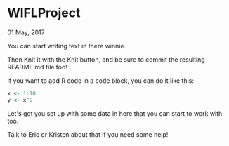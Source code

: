 WIFLProject
================
01 May, 2017

<!-- README.md is generated from README.Rmd. Please edit that file -->
You can start writing text in there winnie.

Then Knit it with the Knit button, and be sure to commit the resulting README.md file too!

If you want to add R code in a code block, you can do it like this:

``` r
x <- 1:10
y <- x^2
```

Let's get you set up with some data in here that you can start to work with too.

Talk to Eric or Kristen about that if you need some help!
